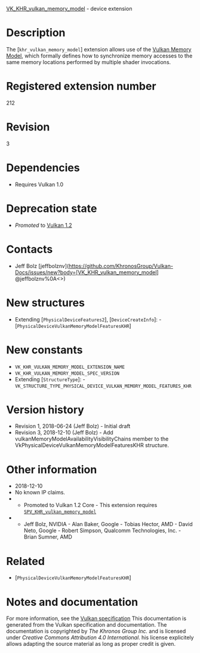 [VK_KHR_vulkan_memory_model](https://www.khronos.org/registry/vulkan/specs/1.3-extensions/man/html/VK_KHR_vulkan_memory_model.html) - device extension

# Description
The [`khr_vulkan_memory_model`] extension allows use of the
[Vulkan Memory Model](https://www.khronos.org/registry/vulkan/specs/1.3-extensions/html/vkspec.html#memory-model), which formally defines how to
synchronize memory accesses to the same memory locations performed by
multiple shader invocations.

# Registered extension number
212

# Revision
3

# Dependencies
- Requires Vulkan 1.0

# Deprecation state
- *Promoted* to [Vulkan 1.2](https://www.khronos.org/registry/vulkan/specs/1.3-extensions/html/vkspec.html#versions-1.2-promotions)

# Contacts
- Jeff Bolz [jeffbolznv](https://github.com/KhronosGroup/Vulkan-Docs/issues/new?body=[VK_KHR_vulkan_memory_model] @jeffbolznv%0A<<Here describe the issue or question you have about the VK_KHR_vulkan_memory_model extension>>)

# New structures
- Extending [`PhysicalDeviceFeatures2`], [`DeviceCreateInfo`]:  - [`PhysicalDeviceVulkanMemoryModelFeaturesKHR`]

# New constants
- `VK_KHR_VULKAN_MEMORY_MODEL_EXTENSION_NAME`
- `VK_KHR_VULKAN_MEMORY_MODEL_SPEC_VERSION`
- Extending [`StructureType`]:  - `VK_STRUCTURE_TYPE_PHYSICAL_DEVICE_VULKAN_MEMORY_MODEL_FEATURES_KHR`

# Version history
- Revision 1, 2018-06-24 (Jeff Bolz)  - Initial draft 
- Revision 3, 2018-12-10 (Jeff Bolz)  - Add vulkanMemoryModelAvailabilityVisibilityChains member to the VkPhysicalDeviceVulkanMemoryModelFeaturesKHR structure.

# Other information
* 2018-12-10
* No known IP claims.
*   - Promoted to Vulkan 1.2 Core  - This extension requires [`SPV_KHR_vulkan_memory_model`](https://htmlpreview.github.io/?https://github.com/KhronosGroup/SPIRV-Registry/blob/master/extensions/KHR/SPV_KHR_vulkan_memory_model.html) 
*   - Jeff Bolz, NVIDIA  - Alan Baker, Google  - Tobias Hector, AMD  - David Neto, Google  - Robert Simpson, Qualcomm Technologies, Inc.  - Brian Sumner, AMD

# Related
- [`PhysicalDeviceVulkanMemoryModelFeaturesKHR`]

# Notes and documentation
For more information, see the [Vulkan specification](https://www.khronos.org/registry/vulkan/specs/1.3-extensions/html/vkspec.html)
This documentation is generated from the Vulkan specification and documentation.
The documentation is copyrighted by *The Khronos Group Inc.* and is licensed under *Creative Commons Attribution 4.0 International*.
his license explicitely allows adapting the source material as long as proper credit is given.
        